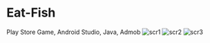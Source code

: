 # Eat-Fish
Play Store Game, Android Studio, Java, Admob
![scr1](https://user-images.githubusercontent.com/70098939/219009156-c22f4c7c-0e3f-4c68-a899-fb8769bd1b90.png)
![scr2](https://user-images.githubusercontent.com/70098939/219009164-a1c9bc11-620a-44f4-afb5-47f5efbb0a70.png)
![scr3](https://user-images.githubusercontent.com/70098939/219009178-62056e4e-22ab-4a36-8e8d-73fdb183c5b5.png)
